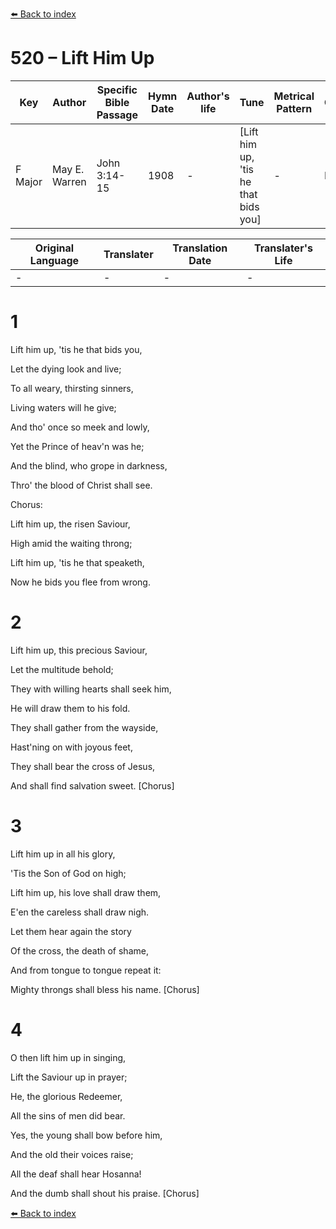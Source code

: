 [⬅️ Back to index](../README.md)

# 520 – Lift Him Up

Key | Author   | Specific Bible Passage     |Hymn Date |Author's life |Tune |Metrical Pattern   |Composer/Source
-- | --------- | ---------------------------|----------|--------------|-----|-------------------|-------------  
F Major |May E. Warren |John 3:14-15 |1908 |- |[Lift him up, 'tis he that bids you] |- |D. S. Hakes

Original Language | Translater | Translation Date   | Translater's Life  
----------------- | --------- | --------------------|-------------     
\- |- |- |-




# 1

Lift him up, 'tis he that bids you,

Let the dying look and live;

To all weary, thirsting sinners,

Living waters will he give;

And tho' once so meek and lowly,

Yet the Prince of heav'n was he;

And the blind, who grope in darkness,

Thro' the blood of Christ shall see.



Chorus:

Lift him up, the risen Saviour,

High amid the waiting throng;

Lift him up, 'tis he that speaketh,

Now he bids you flee from wrong.



# 2

Lift him up, this precious Saviour, 

Let the multitude behold;

They with willing hearts shall seek him,

He will draw them to his fold.

They shall gather from the wayside,

Hast'ning on with joyous feet,

They shall bear the cross of Jesus,

And shall find salvation sweet.  [Chorus]



# 3

Lift him up in all his glory,

'Tis the Son of God on high;

Lift him up, his love shall draw them,

E'en the careless shall draw nigh.

Let them hear again the story

Of the cross, the death of shame,

And from tongue to tongue repeat it:

Mighty throngs shall bless his name.  [Chorus]



# 4

O then lift him up in singing,

Lift the Saviour up in prayer;

He, the glorious Redeemer,

All the sins of men did bear.

Yes, the young shall bow before him,

And the old their voices raise;

All the deaf shall hear Hosanna!

And the dumb shall shout his praise.  [Chorus]



[⬅️ Back to index](../README.md)
